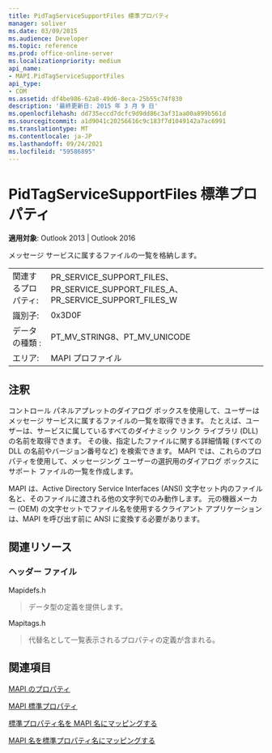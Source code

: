 ```yaml
---
title: PidTagServiceSupportFiles 標準プロパティ
manager: soliver
ms.date: 03/09/2015
ms.audience: Developer
ms.topic: reference
ms.prod: office-online-server
ms.localizationpriority: medium
api_name:
- MAPI.PidTagServiceSupportFiles
api_type:
- COM
ms.assetid: df4be986-62a8-49d6-8eca-25b55c74f830
description: '最終更新日: 2015 年 3 月 9 日'
ms.openlocfilehash: dd735eccd7dcfc9d9dd86c3af31aa00a899b561d
ms.sourcegitcommit: a1d9041c20256616c9c183f7d1049142a7ac6991
ms.translationtype: MT
ms.contentlocale: ja-JP
ms.lasthandoff: 09/24/2021
ms.locfileid: "59586895"
---
```

# <a name="pidtagservicesupportfiles-canonical-property"></a>PidTagServiceSupportFiles 標準プロパティ

  
  
**適用対象**: Outlook 2013 | Outlook 2016 
  
メッセージ サービスに属するファイルの一覧を格納します。
  
|||
|:-----|:-----|
|関連するプロパティ:  <br/> |PR_SERVICE_SUPPORT_FILES、PR_SERVICE_SUPPORT_FILES_A、PR_SERVICE_SUPPORT_FILES_W  <br/> |
|識別子:  <br/> |0x3D0F  <br/> |
|データの種類 :   <br/> |PT_MV_STRING8、PT_MV_UNICODE  <br/> |
|エリア:  <br/> |MAPI プロファイル  <br/> |
   
## <a name="remarks"></a>注釈

コントロール パネルアプレットのダイアログ ボックスを使用して、ユーザーはメッセージ サービスに属するファイルの一覧を取得できます。 たとえば、ユーザーは、サービスに属しているすべてのダイナミック リンク ライブラリ (DLL) の名前を取得できます。 その後、指定したファイルに関する詳細情報 (すべての DLL の名前やバージョン番号など) を検索できます。 MAPI では、これらのプロパティを使用して、メッセージング ユーザーの選択用のダイアログ ボックスにサポート ファイルの一覧を作成します。
  
MAPI は、Active Directory Service Interfaces (ANSI) 文字セット内のファイル名と、そのファイルに渡される他の文字列でのみ動作します。 元の機器メーカー (OEM) の文字セットでファイル名を使用するクライアント アプリケーションは、MAPI を呼び出す前に ANSI に変換する必要があります。
  
## <a name="related-resources"></a>関連リソース

### <a name="header-files"></a>ヘッダー ファイル

Mapidefs.h
  
> データ型の定義を提供します。
    
Mapitags.h
  
> 代替名として一覧表示されるプロパティの定義が含まれる。
    
## <a name="see-also"></a>関連項目



[MAPI のプロパティ](mapi-properties.md)
  
[MAPI 標準プロパティ](mapi-canonical-properties.md)
  
[標準プロパティ名を MAPI 名にマッピングする](mapping-canonical-property-names-to-mapi-names.md)
  
[MAPI 名を標準プロパティ名にマッピングする](mapping-mapi-names-to-canonical-property-names.md)

